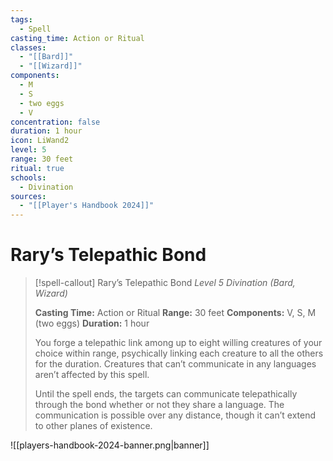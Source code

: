 ```yaml
---
tags:
  - Spell
casting_time: Action or Ritual
classes:
  - "[[Bard]]"
  - "[[Wizard]]"
components:
  - M
  - S
  - two eggs
  - V
concentration: false
duration: 1 hour
icon: LiWand2
level: 5
range: 30 feet
ritual: true
schools:
  - Divination
sources:
  - "[[Player's Handbook 2024]]"
---
```


# Rary’s Telepathic Bond

>[!spell-callout] Rary’s Telepathic Bond
>_Level 5 Divination (Bard, Wizard)_
>
>**Casting Time:** Action or Ritual
>**Range:** 30 feet
>**Components:** V, S, M (two eggs)
>**Duration:** 1 hour
>
>You forge a telepathic link among up to eight willing creatures of your choice within range, psychically linking each creature to all the others for the duration. Creatures that can’t communicate in any languages aren’t affected by this spell.
>
>Until the spell ends, the targets can communicate telepathically through the bond whether or not they share a language. The communication is possible over any distance, though it can’t extend to other planes of existence.


![[players-handbook-2024-banner.png|banner]]
